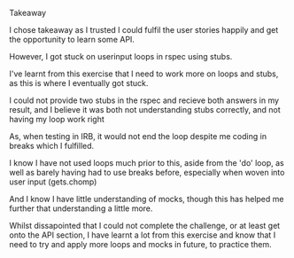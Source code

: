 Takeaway

I chose takeaway as I trusted I could fulfil the user stories happily and get the opportunity to learn some API.

However, I got stuck on userinput loops in rspec using stubs.

I've learnt from this exercise that I need to work more on loops and stubs, as this is where I eventually got stuck.

I could not provide two stubs in the rspec and recieve both answers in my result, and I believe it was both not understanding stubs correctly, and not having my loop work right 

As, when testing in IRB, it would not end the loop despite me coding in breaks which I fulfilled.

I know I have not used loops much prior to this, aside from the 'do' loop, as well as barely having had to use breaks before, especially when woven into user input (gets.chomp)

And I know I have little understanding of mocks, though this has helped me further that understanding a little more.

Whilst dissapointed that I could not complete the challenge, or at least get onto the API section, I have learnt a lot from this exercise and know that I need to try and apply more loops and mocks in future, to practice them.